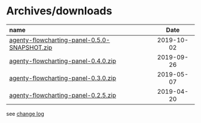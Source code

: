 # Archives/downloads

| name | Date |
|:---|:----:|
|[agenty-flowcharting-panel-0.5.0-SNAPSHOT.zip](archives/agenty-flowcharting-panel-0.5.0-SNAPSHOT.zip)|2019-10-02|
|[agenty-flowcharting-panel-0.4.0.zip](archives/agenty-flowcharting-panel-0.4.0.zip)|2019-09-26|
|[agenty-flowcharting-panel-0.3.0.zip](archives/agenty-flowcharting-panel-0.3.0.zip)|2019-05-07|
|[agenty-flowcharting-panel-0.2.5.zip](archives/agenty-flowcharting-panel-0.2.5.zip)|2019-04-20|
  
see [change log](./CHANGELOG.md)